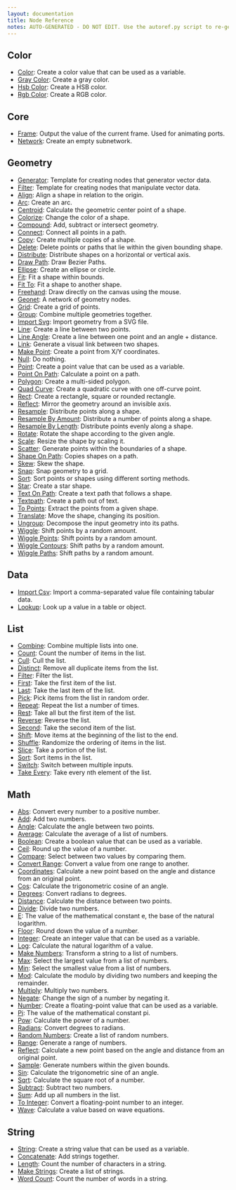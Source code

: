 ```yaml
---
layout: documentation
title: Node Reference
notes: AUTO-GENERATED - DO NOT EDIT. Use the autoref.py script to re-generate this file.
---
```

Color
-----
* [Color](/node/reference/color/color.html): Create a color value that can be used as a variable.
* [Gray Color](/node/reference/color/gray_color.html): Create a gray color.
* [Hsb Color](/node/reference/color/hsb_color.html): Create a HSB color.
* [Rgb Color](/node/reference/color/rgb_color.html): Create a RGB color.

Core
----
* [Frame](/node/reference/core/frame.html): Output the value of the current frame. Used for animating ports.
* [Network](/node/reference/core/network.html): Create an empty subnetwork.

Geometry
--------
* [Generator](/node/reference/corevector/generator.html): Template for creating nodes that generator vector data.
* [Filter](/node/reference/corevector/filter.html): Template for creating nodes that manipulate vector data.
* [Align](/node/reference/corevector/align.html): Align a shape in relation to the origin.
* [Arc](/node/reference/corevector/arc.html): Create an arc.
* [Centroid](/node/reference/corevector/centroid.html): Calculate the geometric center point of a shape.
* [Colorize](/node/reference/corevector/colorize.html): Change the color of a shape.
* [Compound](/node/reference/corevector/compound.html): Add, subtract or intersect geometry.
* [Connect](/node/reference/corevector/connect.html): Connect all points in a path.
* [Copy](/node/reference/corevector/copy.html): Create multiple copies of a shape.
* [Delete](/node/reference/corevector/delete.html): Delete points or paths that lie within the given bounding shape.
* [Distribute](/node/reference/corevector/distribute.html): Distribute shapes on a horizontal or vertical axis.
* [Draw Path](/node/reference/corevector/draw_path.html): Draw Bezier Paths.
* [Ellipse](/node/reference/corevector/ellipse.html): Create an ellipse or circle.
* [Fit](/node/reference/corevector/fit.html): Fit a shape within bounds.
* [Fit To](/node/reference/corevector/fit_to.html): Fit a shape to another shape.
* [Freehand](/node/reference/corevector/freehand.html): Draw directly on the canvas using the mouse.
* [Geonet](/node/reference/corevector/geonet.html): A network of geometry nodes.
* [Grid](/node/reference/corevector/grid.html): Create a grid of points.
* [Group](/node/reference/corevector/group.html): Combine multiple geometries together.
* [Import Svg](/node/reference/corevector/import_svg.html): Import geometry from a SVG file.
* [Line](/node/reference/corevector/line.html): Create a line between two points.
* [Line Angle](/node/reference/corevector/line_angle.html): Create a line between one point and an angle + distance.
* [Link](/node/reference/corevector/link.html): Generate a visual link between two shapes.
* [Make Point](/node/reference/corevector/make_point.html): Create a point from X/Y coordinates.
* [Null](/node/reference/corevector/null.html): Do nothing.
* [Point](/node/reference/corevector/point.html): Create a point value that can be used as a variable.
* [Point On Path](/node/reference/corevector/point_on_path.html): Calculate a point on a path.
* [Polygon](/node/reference/corevector/polygon.html): Create a multi-sided polygon.
* [Quad Curve](/node/reference/corevector/quad_curve.html): Create a quadratic curve with one off-curve point.
* [Rect](/node/reference/corevector/rect.html): Create a rectangle, square or rounded rectangle.
* [Reflect](/node/reference/corevector/reflect.html): Mirror the geometry around an invisible axis.
* [Resample](/node/reference/corevector/resample.html): Distribute points along a shape.
* [Resample By Amount](/node/reference/corevector/resample_by_amount.html): Distribute a number of points along a shape.
* [Resample By Length](/node/reference/corevector/resample_by_length.html): Distribute points evenly along a shape.
* [Rotate](/node/reference/corevector/rotate.html): Rotate the shape according to the given angle.
* [Scale](/node/reference/corevector/scale.html): Resize the shape by scaling it.
* [Scatter](/node/reference/corevector/scatter.html): Generate points within the boundaries of a shape.
* [Shape On Path](/node/reference/corevector/shape_on_path.html): Copies shapes on a path.
* [Skew](/node/reference/corevector/skew.html): Skew the shape.
* [Snap](/node/reference/corevector/snap.html): Snap geometry to a grid.
* [Sort](/node/reference/corevector/sort.html): Sort points or shapes using different sorting methods.
* [Star](/node/reference/corevector/star.html): Create a star shape.
* [Text On Path](/node/reference/corevector/text_on_path.html): Create a text path that follows a shape.
* [Textpath](/node/reference/corevector/textpath.html): Create a path out of text.
* [To Points](/node/reference/corevector/to_points.html): Extract the points from a given shape.
* [Translate](/node/reference/corevector/translate.html): Move the shape, changing its position.
* [Ungroup](/node/reference/corevector/ungroup.html): Decompose the input geometry into its paths.
* [Wiggle](/node/reference/corevector/wiggle.html): Shift points by a random amount.
* [Wiggle Points](/node/reference/corevector/wiggle_points.html): Shift points by a random amount.
* [Wiggle Contours](/node/reference/corevector/wiggle_contours.html): Shift paths by a random amount.
* [Wiggle Paths](/node/reference/corevector/wiggle_paths.html): Shift paths by a random amount.

Data
----
* [Import Csv](/node/reference/data/import_csv.html): Import a comma-separated value file containing tabular data.
* [Lookup](/node/reference/data/lookup.html): Look up a value in a table or object.

List
----
* [Combine](/node/reference/list/combine.html): Combine multiple lists into one.
* [Count](/node/reference/list/count.html): Count the number of items in the list.
* [Cull](/node/reference/list/cull.html): Cull the list.
* [Distinct](/node/reference/list/distinct.html): Remove all duplicate items from the list.
* [Filter](/node/reference/list/filter.html): Filter the list.
* [First](/node/reference/list/first.html): Take the first item of the list.
* [Last](/node/reference/list/last.html): Take the last item of the list.
* [Pick](/node/reference/list/pick.html): Pick items from the list in random order.
* [Repeat](/node/reference/list/repeat.html): Repeat the list a number of times.
* [Rest](/node/reference/list/rest.html): Take all but the first item of the list.
* [Reverse](/node/reference/list/reverse.html): Reverse the list.
* [Second](/node/reference/list/second.html): Take the second item of the list.
* [Shift](/node/reference/list/shift.html): Move items at the beginning of the list to the end.
* [Shuffle](/node/reference/list/shuffle.html): Randomize the ordering of items in the list.
* [Slice](/node/reference/list/slice.html): Take a portion of the list.
* [Sort](/node/reference/list/sort.html): Sort items in the list.
* [Switch](/node/reference/list/switch.html): Switch between multiple inputs.
* [Take Every](/node/reference/list/take_every.html): Take every nth element of the list.

Math
----
* [Abs](/node/reference/math/abs.html): Convert every number to a positive number.
* [Add](/node/reference/math/add.html): Add two numbers.
* [Angle](/node/reference/math/angle.html): Calculate the angle between two points.
* [Average](/node/reference/math/average.html): Calculate the average of a list of numbers.
* [Boolean](/node/reference/math/boolean.html): Create a boolean value that can be used as a variable.
* [Ceil](/node/reference/math/ceil.html): Round up the value of a number.
* [Compare](/node/reference/math/compare.html): Select between two values by comparing them.
* [Convert Range](/node/reference/math/convert_range.html): Convert a value from one range to another.
* [Coordinates](/node/reference/math/coordinates.html): Calculate a new point based on the angle and distance from an original point.
* [Cos](/node/reference/math/cos.html): Calculate the trigonometric cosine of an angle.
* [Degrees](/node/reference/math/degrees.html): Convert radians to degrees.
* [Distance](/node/reference/math/distance.html): Calculate the distance between two points.
* [Divide](/node/reference/math/divide.html): Divide two numbers.
* [E](/node/reference/math/e.html): The value of the mathematical constant e, the base of the natural logarithm.
* [Floor](/node/reference/math/floor.html): Round down the value of a number.
* [Integer](/node/reference/math/integer.html): Create an integer value that can be used as a variable.
* [Log](/node/reference/math/log.html): Calculate the natural logarithm of a value.
* [Make Numbers](/node/reference/math/make_numbers.html): Transform a string to a list of numbers.
* [Max](/node/reference/math/max.html): Select the largest value from a list of numbers.
* [Min](/node/reference/math/min.html): Select the smallest value from a list of numbers.
* [Mod](/node/reference/math/mod.html): Calculate the modulo by dividing two numbers and keeping the remainder.
* [Multiply](/node/reference/math/multiply.html): Multiply two numbers.
* [Negate](/node/reference/math/negate.html): Change the sign of a number by negating it.
* [Number](/node/reference/math/number.html): Create a floating-point value that can be used as a variable.
* [Pi](/node/reference/math/pi.html): The value of the mathematical constant pi.
* [Pow](/node/reference/math/pow.html): Calculate the power of a number.
* [Radians](/node/reference/math/radians.html): Convert degrees to radians.
* [Random Numbers](/node/reference/math/random_numbers.html): Create a list of random numbers.
* [Range](/node/reference/math/range.html): Generate a range of numbers.
* [Reflect](/node/reference/math/reflect.html): Calculate a new point based on the angle and distance from an original point.
* [Sample](/node/reference/math/sample.html): Generate numbers within the given bounds.
* [Sin](/node/reference/math/sin.html): Calculate the trigonometric sine of an angle.
* [Sqrt](/node/reference/math/sqrt.html): Calculate the square root of a number.
* [Subtract](/node/reference/math/subtract.html): Subtract two numbers.
* [Sum](/node/reference/math/sum.html): Add up all numbers in the list.
* [To Integer](/node/reference/math/to_integer.html): Convert a floating-point number to an integer.
* [Wave](/node/reference/math/wave.html): Calculate a value based on wave equations.

String
------
* [String](/node/reference/string/string.html): Create a string value that can be used as a variable.
* [Concatenate](/node/reference/string/concatenate.html): Add strings together.
* [Length](/node/reference/string/length.html): Count the number of characters in a string.
* [Make Strings](/node/reference/string/make_strings.html): Create a list of strings.
* [Word Count](/node/reference/string/word_count.html): Count the number of words in a string.

